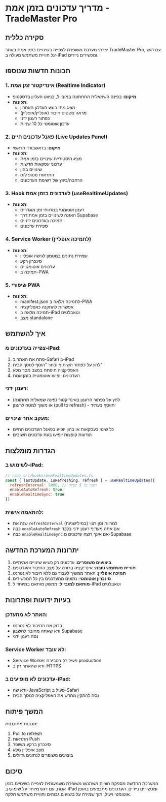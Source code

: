 # מדריך עדכונים בזמן אמת - TradeMaster Pro

## סקירה כללית
יצרתי מערכת משופרת לצפייה בשינויים בזמן אמת באתר TradeMaster Pro, עם דגש על חוויית משתמש מעולה ב-iPad ומכשירים ניידים.

## תכונות חדשות שנוספו

### 1. אינדיקטור זמן אמת (Realtime Indicator)
- **מיקום**: בפינה השמאלית התחתונה במובייל, בניווט העליון בדסקטופ
- **תכונות**:
  - מציג מתי בוצע העדכון האחרון
  - מראה סטטוס חיבור (אונליין/אופליין)
  - כפתור רענון ידני
  - עדכון אוטומטי כל 10 שניות

### 2. פאנל עדכונים חיים (Live Updates Panel)
- **מיקום**: בדאשבורד הראשי
- **תכונות**:
  - מציג היסטוריית שינויים בזמן אמת
  - עדכוני עסקאות חדשות
  - שינויים בהון
  - התראות סטופ לוס
  - הרחבה/כיווץ של רשימת העדכונים

### 3. Hook לעדכונים בזמן אמת (useRealtimeUpdates)
- **תכונות**:
  - רענון אוטומטי במרווחי זמן מוגדרים
  - האזנה לשינויים בזמן אמת דרך Supabase
  - תמיכה בעדכונים ידניים
  - ספירת עדכונים

### 4. Service Worker (לתמיכה אופליין)
- **תכונות**:
  - שמירת נתונים במטמון לגישה אופליין
  - סינכרון רקע
  - עדכונים אוטומטיים
  - תמיכה ב-PWA

### 5. שיפורי PWA
- **תכונות**:
  - manifest.json לתמיכה מלאה ב-PWA
  - אפשרות להתקנה כאפליקציה
  - תמיכה מלאה ב-iPad וטאבלטים
  - מצב standalone

## איך להשתמש

### צפייה בעדכונים מ-iPad:
1. פתח את האתר ב-Safari ב-iPad
2. לחץ על כפתור השיתוף ובחר "הוסף למסך הבית"
3. האפליקציה תיפתח במצב מסך מלא
4. העדכונים יופיעו אוטומטית בזמן אמת

### רענון ידני:
- לחץ על כפתור הרענון באינדיקטור (פינה שמאלית תחתונה)
- או משוך למטה לרענון (pull to refresh) - יתווסף בעתיד

### מעקב אחר שינויים:
- כל שינוי בעסקאות או בהון יופיע בפאנל העדכונים החיים
- הודעות קופצות יופיעו בעת עדכונים חשובים

## הגדרות מומלצות

### לשימוש ב-iPad:
```javascript
// בקובץ src/hooks/useRealtimeUpdates.ts
const { lastUpdate, isRefreshing, refresh } = useRealtimeUpdates({
  refreshInterval: 5000, // רענון כל 5 שניות
  enableAutoRefresh: true,
  enableRealtimeSync: true
})
```

### להתאמה אישית:
- שנה את `refreshInterval` למרווח זמן רצוי (במילישניות)
- כבה `enableAutoRefresh` אם אתה מעדיף רענון ידני בלבד
- כבה `enableRealtimeSync` אם אינך רוצה עדכונים מ-Supabase

## יתרונות המערכת החדשה

1. **ביצועים משופרים**: עדכונים רק כשיש שינויים אמיתיים
2. **חוויית משתמש טובה**: אינדיקציה ברורה על מצב החיבור והעדכונים
3. **תמיכה אופליין**: האתר ממשיך לעבוד גם ללא חיבור לאינטרנט
4. **סינכרון אוטומטי**: נתונים מתעדכנים בין כל המכשירים
5. **מותאם למובייל**: ממשק מותאם במיוחד ל-iPad וטאבלטים

## בעיות ידועות ופתרונות

### האתר לא מתעדכן:
- בדוק את החיבור לאינטרנט
- ודא שאתה מחובר לחשבון Supabase
- נסה רענון ידני

### Service Worker לא עובד:
- Service Worker פעיל רק בסביבת production
- ודא שהאתר רץ ב-HTTPS

### עדכונים לא מופיעים ב-iPad:
- ודא שה-JavaScript פעיל ב-Safari
- נסה להתקין מחדש את האפליקציה למסך הבית

## המשך פיתוח

תכונות מתוכננות:
1. Pull to refresh
2. התראות Push
3. סינכרון ברקע משופר
4. מצב אופליין מלא
5. ביצועים משופרים לנתונים גדולים

## סיכום

המערכת החדשה מספקת חוויית משתמש משופרת משמעותית לצפייה בשינויים בזמן אמת, עם דגש מיוחד על שימוש ב-iPad ומכשירים ניידים. העדכונים מתבצעים באופן אוטומטי ויעיל, תוך שמירה על ביצועים גבוהים וחוויית משתמש חלקה.